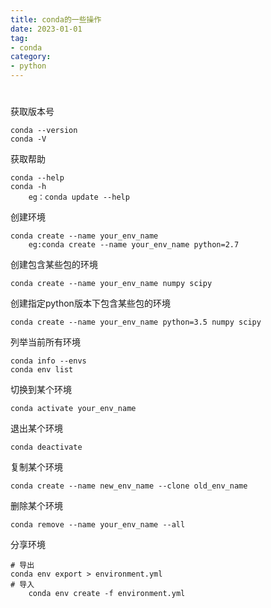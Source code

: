 ```yaml
---
title: conda的一些操作
date: 2023-01-01
tag:
- conda
category:
- python
---
```


# 

获取版本号
```
conda --version
conda -V
```
获取帮助
```
conda --help
conda -h
	eg：conda update --help
```
创建环境
```
conda create --name your_env_name
	eg:conda create --name your_env_name python=2.7
```
创建包含某些包的环境
```
conda create --name your_env_name numpy scipy
```

创建指定python版本下包含某些包的环境

```
conda create --name your_env_name python=3.5 numpy scipy
```

列举当前所有环境
```
conda info --envs
conda env list
```

切换到某个环境
```
conda activate your_env_name
```
退出某个环境
```
conda deactivate
```
复制某个环境
```
conda create --name new_env_name --clone old_env_name 
```
删除某个环境
```
conda remove --name your_env_name --all
```
分享环境

```
# 导出
conda env export > environment.yml
# 导入
	conda env create -f environment.yml
```

